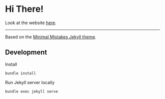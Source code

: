 # Hi There!

Look at the website [here](https://thompijnenburg.github.io).

---

Based on the [Minimal Mistakes Jekyll theme](https://github.com/mmistakes/minimal-mistakes).

## Development

Install
```
bundle install
```

Run Jekyll server locally
```
bundle exec jekyll serve
```
